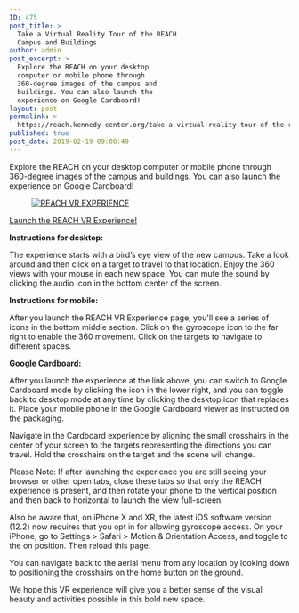 ```yaml
---
ID: 475
post_title: >
  Take a Virtual Reality Tour of the REACH
  Campus and Buildings
author: admin
post_excerpt: >
  Explore the REACH on your desktop
  computer or mobile phone through
  360-degree images of the campus and
  buildings. You can also launch the
  experience on Google Cardboard!
layout: post
permalink: >
  https://reach.kennedy-center.org/take-a-virtual-reality-tour-of-the-reach-campus-and-buildings/
published: true
post_date: 2019-02-19 09:00:49
---
```

<!-- wp:paragraph -->
<p>Explore the REACH on your desktop computer or mobile phone through 360-degree images of the campus and buildings. You can also launch the experience on Google Cardboard!</p>
<!-- /wp:paragraph -->

<!-- wp:image {"id":591,"align":"center"} -->
<div class="wp-block-image"><figure class="aligncenter"><a  href="http://www.kennedy-center.org/vr/reach/v3" target="_blank"><img src="https://reach.kennedy-center.org/wp-content/uploads/2019/02/REACH_VR_Experience-1024x576.jpg" alt="REACH VR EXPERIENCE" class="wp-image-591" border="0"/></a></figure></div>
<!-- /wp:image -->

<!-- wp:html -->
<div class="wp-block-button aligncenter is-style-squared pp-embed"><a class="wp-block-button__link" href="http://www.kennedy-center.org/vr/reach/v3" target="_blank">Launch the REACH VR Experience!</a></div>
<!-- /wp:html -->

<!-- wp:paragraph -->
<p><strong>Instructions for desktop:</strong></p>
<!-- /wp:paragraph -->

<!-- wp:paragraph -->
<p>The experience starts with a bird’s eye view of the new campus. Take a look around and then click on a target to travel to that location. Enjoy the 360 views with your mouse in each new space. You can mute the sound by clicking the audio icon in the bottom center of the screen.</p>
<!-- /wp:paragraph -->

<!-- wp:paragraph -->
<p><strong>Instructions for mobile: </strong></p>
<!-- /wp:paragraph -->

<!-- wp:paragraph -->
<p>After you launch the REACH VR Experience page, you'll see a series of icons in the bottom middle section. Click on the gyroscope icon to the far right to enable the 360 movement. Click on the targets to navigate to different spaces.</p>
<!-- /wp:paragraph -->

<!-- wp:paragraph -->
<p><strong>Google Cardboard: </strong></p>
<!-- /wp:paragraph -->

<!-- wp:paragraph -->
<p>After you launch the experience at the link above, you can switch to Google Cardboard mode by clicking the icon in the lower right, and you can toggle back to desktop mode at any time by clicking the desktop icon that replaces it. Place your mobile phone in the Google Cardboard viewer as instructed on the packaging. </p>
<!-- /wp:paragraph -->

<!-- wp:paragraph -->
<p>Navigate in the Cardboard experience by aligning the small crosshairs in the center of your screen to the targets representing the directions you can travel. Hold the crosshairs on the target and the scene will change.</p>
<!-- /wp:paragraph -->

<!-- wp:paragraph -->
<p>Please Note: If after launching the experience you are still seeing your browser or other open tabs, close these tabs so that only the REACH experience is present, and then rotate your phone to the vertical position and then back to horizontal to launch the view full-screen.</p>
<!-- /wp:paragraph -->

<!-- wp:paragraph -->
<p>Also be aware that, on iPhone X and XR, the latest iOS software version (12.2) now requires that you opt in for allowing gyroscope access. On your iPhone, go to Settings &gt; Safari &gt; Motion &amp; Orientation Access, and toggle to the on position. Then reload this page.</p>
<!-- /wp:paragraph -->

<!-- wp:paragraph -->
<p>You can navigate back to the aerial menu from any location
by looking down to positioning the crosshairs on the home button on the ground.</p>
<!-- /wp:paragraph -->

<!-- wp:paragraph -->
<p>We hope this VR experience will give you a better sense of the visual beauty and activities possible in this bold new space.</p>
<!-- /wp:paragraph -->
